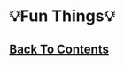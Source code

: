 # 💡Fun Things💡

## [Back To Contents](https://github.com/FreeCheatSheet/FreeCheatSheetGuide/blob/main/README.md#contents)
